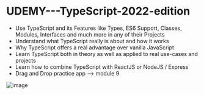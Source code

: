 # UDEMY---TypeScript-2022-edition

  - Use TypeScript and its Features like Types, ES6 Support, Classes, Modules, Interfaces and much more in any of their Projects
  - Understand what TypeScript really is about and how it works
  - Why TypeScript offers a real advantage over vanilla JavaScript
  - Learn TypeScript both in theory as well as applied to real use-cases and projects
  - Learn how to combine TypeScript with ReactJS or NodeJS / Express
  - Drag and Drop practice app -->  module 9

![image](https://user-images.githubusercontent.com/65309085/156563391-e8da9840-35af-48e8-afd2-7df3f0135f70.png)
